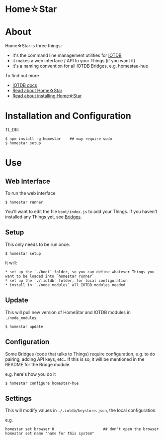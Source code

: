 # Home☆Star

# About

Home☆Star is three things:

* it's the command line management utilities for [IOTDB](https://github.com/dpjanes/node-iotdb)
* it makes a web interface / API to your Things (if you want it)
* it's a naming convention for all IOTDB Bridges, e.g. homestae-hue

To find out more

* [IOTDB docs](https://github.com/dpjanes/node-iotdb/blob/master/docs/)
* [Read about Home☆Star](https://github.com/dpjanes/node-iotdb/blob/master/docs/homestar.md)
* [Read about installing Home☆Star](https://github.com/dpjanes/node-iotdb/blob/master/docs/homestar.md) 

# Installation and Configuration

TL;DR:

    $ npm install -g homestar    ## may require sudo
    $ homestar setup

# Use
## Web Interface

To run the web interface

    $ homestar runner

You'll want to edit the file `boot/index.js` to add your Things.
If you haven't installed any Things yet, see [Bridges](https://github.com/dpjanes/node-iotdb/blob/master/docs/bridges.md).

## Setup

This only needs to be run once.

    $ homestar setup

It will:

    * set up the `./boot` folder, so you can define whatever Things you want to be loaded into `homestar runner`
    * set up the `./.iotdb` folder, for local configuration
    * install in `./node_modules` all IOTDB modules needed

## Update

This will pull new version of HomeStar and IOTDB modules in `./node_modules`.

    $ homestar update

## Configuration

Some Bridges (code that talks to Things) require configuration, e.g. to do pairing,
adding API keys, etc.. If this is so, it will be mentioned in the README for the Bridge module.

e.g. here's how you do it

    $ homestar configure homestar-hue

## Settings

This will modify values in `./.iotdb/keystore.json`, the local configuration.

e.g.

    homestar set browser 0                      ## don't open the browser
    homestar set name "name for this system"
